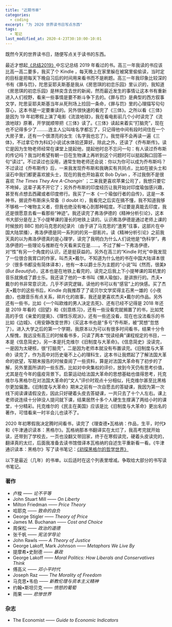 ```yaml
---
title: "近期书单"
categories:
  - coding
excerpt: "为 2020 世界读书日写点东西"
tags:
  - 笔记
last_modified_at: 2020-4-23T30:10:00-10:01
---
```


既然今天的世界读书日，随便写点关于读书的东西。

最近才想起[《总结2019》](https://richard-pengr.github.io/life/2020/01/28/annual-summary-2019.html)中忘记总结 2019 年看过的书。高三一年我读的书应该比高一高二要多，我买了个 Kindle ，每天晚上在家里躲在被窝里偷偷读，当时定的目标是把每天下晚自习后的时间用来看书而不是刷题。高三一年我印象比较深的书有《罪与罚》，陀思妥耶夫斯基是我从《房思琪的初恋乐园》里认识的，我知道《房思琪的初恋乐园》是林奕含去世的新闻，然而最近发生的事情让这本书有重新进入人们视野，看来一些事情是要不断斗争下去的。《罪与罚》是典型的西方叙事文学，陀思妥耶夫斯基当年从死刑场上捡回一条命，《罪与罚》里的心理描写句句穿心，这本书是一定要重读的。另外很快速的看完了《三体》。之所以看《三体》是因为 19 年初寒假上演了电影《流浪地球》，我在看电影前几个小时读完了《流浪地球》原著，开学就顺带把《三体》读了。《三体》读起来着实“打脑壳”，现在也不记得多少了………连主人公叫啥名字都忘了，只记得他中间有段时间住在一个大房子里，还有一个很漂亮的女生（名字我也忘了）。我觉得不会再读一遍《三体》，不过拿它作为科幻小说试水体验还算好。除此之外，还读了《乔布斯传》。读它是因为生物老师经常在课堂上提起他，提起他时总不忘问一句：有人读过乔布斯的传记吗？我当时希望有朝一日在生物课上再听到这个问题时可以挺起胸口回答一句“读过”。不过读过也没用，通常生物老师还会说：你以为你可以成为乔布斯吗？不过读过《乔布斯传》后，一来我发现乔布斯和我确实有共同点，比如在披头士和滚石中我们都更喜欢披头士，现在的我也开始喜欢 Bob Dylan ，不过我倒不是很喜欢 *The Times They Are A-Changin'* ；二来我更喜欢苹果公司了，我想只要它不垮掉，这辈子离不开它了；另外乔布斯的印度经历让我开始对印度瑜伽感兴趣，甚至有点想去西藏或者印度修行。我买了一本《一个瑜伽行者的自传》，这是一本神书，据说乔布斯床头常备（I doubt it），我看完之后实在搞不懂，我不知道我够不够格一个唯物主义者，但我也绝没有唯心到那种程度。不过要是真能去印度，我还是很愿意去看一看那些“神迹”。我还读完了弗洛伊德的《精神分析引论》，这本书大部分是在上下小提琴课的漫长的地铁上读的。认识弗洛伊德是通过老师上课的时候放的 BBC 拍的马克思的纪录片（由于讲了马克思的“渣男”往事，这部片在中国大陆禁播），弗洛伊德是同一系列的的另一部影片。读《精神分析引论》之前我天真的以为弗洛伊德真的是心理学，读完了我明白为什么人们说他是“伪科学”，弗洛伊德的一些理论与推断在今天看来实在是……。不过了解一下弗洛伊德，对“性”有另一个角度的认识，还是挺获益的。另外在高三的“Kindle 时光”中我发现了一位很合我胃口的作家，叫杰夫•戴尔。不知道为什么他的书在中国大陆译本很少（很多书都没有简体译本），他有一本以爵士乐为主题的“小说”叫《然而，很美》(*But Beautiful*)，这本也是在地铁上看完的，读完之后我上下小提琴课的耳机里的音乐就换成了爵士乐。我还读了他的一本书叫《懒人瑜伽》，是讲旅行的。杰夫•戴尔的书非常意识流，几乎不讲究逻辑，读他的书可以有“感官”上的快感。买了杰夫•戴尔的这些书后，Kindle 向我推荐了了诺贝尔文学奖得主石黑一雄的《小夜曲》，也跟音乐有点关系，碎片化的故事，我还是更喜欢杰夫•戴尔的作品。另外还有一些书，比如《一个叫欧维的男人决定去死》、还有已经不记得是 2018 年还是 2019 年看的《回望》和《刻意练习》，还有一些没看完就搁置了的书，比如梵高的手信《亲爱的提奥》、《理性乐观派》，还有一些还没看，现在也没法看乐的书比如《边城》、《用安静改变世界》（买这本书也是“多亏”乔布斯，被“冥想”忽悠了）。进入大学之后的第一个学期，我原本以为可以有很多时间看书，结果十分令人惭愧，我远没有高三的时候看书多，只读了两本“悦读经典”课程规定的书目，一本是《信息简史》，另一本是托克维尔《旧制度与大革命》。《信息简史》没读完，一是因为太硬核，很“打脑壳”，二是因为老师本就没有布置读完。《旧制度与大革命》读完了，作为高中对历史毫不上心的理科生，这本书让我燃起了了解法国大革命的欲望，写期末报告的时候查阅了一些资料，算是对法国大革命有了初步的了解，另外里面所讲的一些东西，比如对中央集权的评价，放到今天仍有思考价值，尤其是在今年的瘟疫背景下。启蒙运动给法国大革命的思想基础也值得思考，托克维尔与黑格尔在对法国大革命的“文人”评价时观点十分相似，托克维尔甚至比黑格尔更加偏激。《旧制度与大革命》期末之前有一次自愿去的答疑课，我因为第一次线下阅读课请假没去，因此只好硬着头皮去答疑课，一共只去了十个人左右。课上老师说连续十分钟没人提问就下课，结果居然十多个人硬生生撑满了两给小时的课堂，十分精彩。托克维尔的《民主在美国》应该是比《旧制度与大革命》更出名的著作，可惜看来一时半会儿也读不了。

2020 年初寒假我决定腾时间看书，读完了《理查德•瓦格纳：作品，生平，时代》和《牛津通识读本：黑格尔》。瓦格纳那本书翻译实在太烂了，我高考完就开始读，还带到了学校去，一页也没翻又带回家，终于在寒假读完，硬着头皮读完的，翻译真的太烂，后面我准备去读书馆借译本瓦格纳的自述生平重新看一看。《牛津通识读本：黑格尔》写了读书笔记：[《初探黑格尔的哲学世界》](https://richard-pengr.github.io/study/2020/02/13/avsiHegel.html)

以下是最近（几年）的书单。以后适时在这个列表里增减。争取给大部分的书写读书笔记。

### 著作

- 卢梭 —— *论不平等*
- John Stuart Mill —— *On Liberty*
- Milton Friedman —— *Price Theory*
- 哈耶克 —— *致命的自负*
- George Stigler —— *Theory of Price*
- James M. Buchanan —— *Cost and Choice*
- 周保松 —— *政治的道德*
- 张千帆 —— *宪法学导论*
- John Rawls —— *A Theory of Justice*
- George Lakoff, Mark Johnson —— *Metaphors We Live By*
- 提摩希•史耐德 —— *暴政*
- George Lakoff —— *Moral Politics: How Liberals and Conservatives Think*
- 傅高义 —— *邓小平时代*
- Joseph Raz —— *The Morality of Freedom*
- 马克思•韦伯 —— *新教伦理与资本主义精神*
- 约翰•斯坦贝克 —— *愤怒的葡萄*
- 雨果 —— *悲惨世界*

### 杂志

- The Economist —— *Guide to Economic Indicators*
